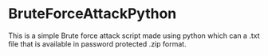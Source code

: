 # BruteForceAttackPython

This is a simple Brute force attack script made using python which can a .txt file that is available in password protected .zip format.

